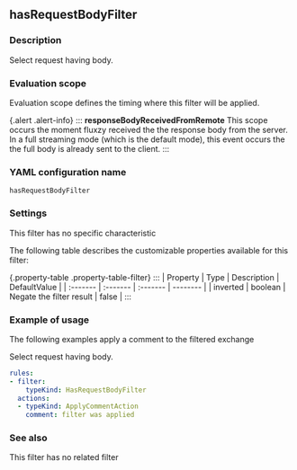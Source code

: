 ## hasRequestBodyFilter

### Description

Select request having body.

### Evaluation scope

Evaluation scope defines the timing where this filter will be applied. 

{.alert .alert-info}
:::
**responseBodyReceivedFromRemote** This scope occurs the moment fluxzy received the the response body from the server. In a full streaming mode (which is the default mode), this event occurs the the full body is already sent to the client.
:::

### YAML configuration name

    hasRequestBodyFilter

### Settings

This filter has no specific characteristic

The following table describes the customizable properties available for this filter: 

{.property-table .property-table-filter}
:::
| Property | Type | Description | DefaultValue |
| :------- | :------- | :------- | -------- |
| inverted | boolean | Negate the filter result | false |
:::

### Example of usage

The following examples apply a comment to the filtered exchange

Select request having body.

```yaml
rules:
- filter:
    typeKind: HasRequestBodyFilter
  actions:
  - typeKind: ApplyCommentAction
    comment: filter was applied
```


### See also

This filter has no related filter


